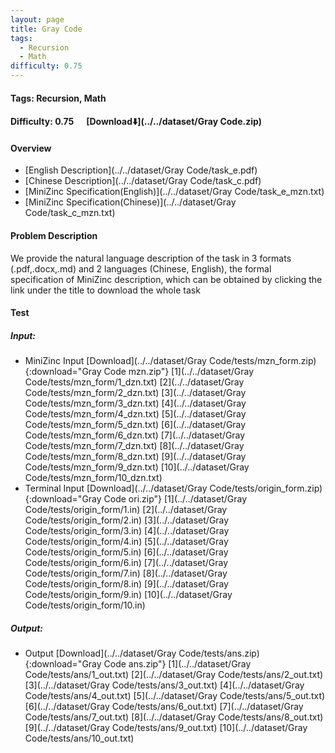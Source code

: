 ```yaml
---
layout: page
title: Gray Code
tags:
  - Recursion
  - Math
difficulty: 0.75
---
```


#### Tags: Recursion, Math
#### Difficulty: 0.75 &nbsp;&nbsp;&nbsp;&nbsp; [Download⬇️](../../dataset/Gray Code.zip)
#### Overview
- [English Description](../../dataset/Gray Code/task_e.pdf)
- [Chinese Description](../../dataset/Gray Code/task_c.pdf)
- [MiniZinc Specification(English)](../../dataset/Gray Code/task_e_mzn.txt)
- [MiniZinc Specification(Chinese)](../../dataset/Gray Code/task_c_mzn.txt)

#### Problem Description
We provide the natural language description of the task in 3 formats (.pdf,.docx,.md) and 2 languages (Chinese, English), the formal specification of MiniZinc description, which can be obtained by clicking the link under the title to download the whole task
#### Test
##### Input:
- MiniZinc Input [Download](../../dataset/Gray Code/tests/mzn_form.zip){:download="Gray Code mzn.zip"} [1](../../dataset/Gray Code/tests/mzn_form/1_dzn.txt) [2](../../dataset/Gray Code/tests/mzn_form/2_dzn.txt) [3](../../dataset/Gray Code/tests/mzn_form/3_dzn.txt) [4](../../dataset/Gray Code/tests/mzn_form/4_dzn.txt) [5](../../dataset/Gray Code/tests/mzn_form/5_dzn.txt) [6](../../dataset/Gray Code/tests/mzn_form/6_dzn.txt) [7](../../dataset/Gray Code/tests/mzn_form/7_dzn.txt) [8](../../dataset/Gray Code/tests/mzn_form/8_dzn.txt) [9](../../dataset/Gray Code/tests/mzn_form/9_dzn.txt) [10](../../dataset/Gray Code/tests/mzn_form/10_dzn.txt) 
- Terminal Input [Download](../../dataset/Gray Code/tests/origin_form.zip){:download="Gray Code ori.zip"} [1](../../dataset/Gray Code/tests/origin_form/1.in) [2](../../dataset/Gray Code/tests/origin_form/2.in) [3](../../dataset/Gray Code/tests/origin_form/3.in) [4](../../dataset/Gray Code/tests/origin_form/4.in) [5](../../dataset/Gray Code/tests/origin_form/5.in) [6](../../dataset/Gray Code/tests/origin_form/6.in) [7](../../dataset/Gray Code/tests/origin_form/7.in) [8](../../dataset/Gray Code/tests/origin_form/8.in) [9](../../dataset/Gray Code/tests/origin_form/9.in) [10](../../dataset/Gray Code/tests/origin_form/10.in) 

##### Output:
- Output [Download](../../dataset/Gray Code/tests/ans.zip){:download="Gray Code ans.zip"} [1](../../dataset/Gray Code/tests/ans/1_out.txt) [2](../../dataset/Gray Code/tests/ans/2_out.txt) [3](../../dataset/Gray Code/tests/ans/3_out.txt) [4](../../dataset/Gray Code/tests/ans/4_out.txt) [5](../../dataset/Gray Code/tests/ans/5_out.txt) [6](../../dataset/Gray Code/tests/ans/6_out.txt) [7](../../dataset/Gray Code/tests/ans/7_out.txt) [8](../../dataset/Gray Code/tests/ans/8_out.txt) [9](../../dataset/Gray Code/tests/ans/9_out.txt) [10](../../dataset/Gray Code/tests/ans/10_out.txt) 

